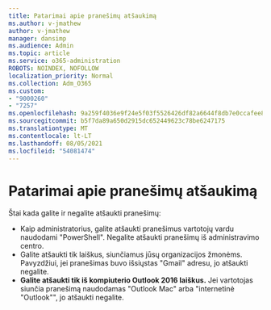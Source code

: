 ```yaml
---
title: Patarimai apie pranešimų atšaukimą
ms.author: v-jmathew
author: v-jmathew
manager: dansimp
ms.audience: Admin
ms.topic: article
ms.service: o365-administration
ROBOTS: NOINDEX, NOFOLLOW
localization_priority: Normal
ms.collection: Adm_O365
ms.custom:
- "9000260"
- "7257"
ms.openlocfilehash: 9a259f4036e9f24e5f03f5526426df82a6644f8db7e0ccafee8aaa37dcd0f552
ms.sourcegitcommit: b5f7da89a650d2915dc652449623c78be6247175
ms.translationtype: MT
ms.contentlocale: lt-LT
ms.lasthandoff: 08/05/2021
ms.locfileid: "54081474"
---
```

# <a name="tips-about-recalling-messages"></a>Patarimai apie pranešimų atšaukimą

Štai kada galite ir negalite atšaukti pranešimų:

* Kaip administratorius, galite atšaukti pranešimus vartotojų vardu naudodami "PowerShell". Negalite atšaukti pranešimų iš administravimo centro.
* Galite atšaukti tik laiškus, siunčiamus jūsų organizacijos žmonėms. Pavyzdžiui, jei pranešimas buvo išsiųstas "Gmail" adresu, jo atšaukti negalite.
* **Galite atšaukti tik iš kompiuterio Outlook 2016 laiškus.** Jei vartotojas siunčia pranešimą naudodamas "Outlook Mac" arba "internetinė "Outlook"", jo atšaukti negalite.
